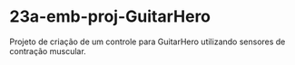 # 23a-emb-proj-GuitarHero
 Projeto de criação de um controle para GuitarHero utilizando sensores de contração muscular.
